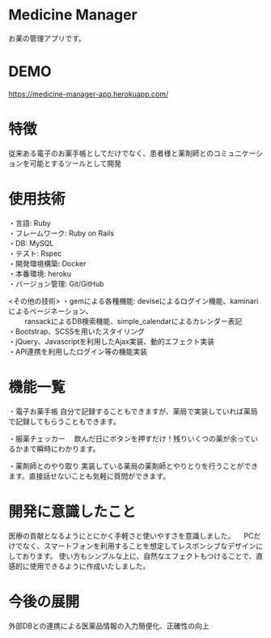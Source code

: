 # Medicine Manager
 お薬の管理アプリです。
 
# DEMO
 https://medicine-manager-app.herokuapp.com/
 
# 特徴
 従来ある電子のお薬手帳としてだけでなく、患者様と薬剤師とのコミュニケーションを可能とするツールとして開発

 
# 使用技術
・言語: Ruby<br>
・フレームワーク: Ruby on Rails<br>
・DB: MySQL<br>
・テスト: Rspec<br>
・開発環境構築: Docker<br>
・本番環境: heroku<br>
・バージョン管理: Git/GitHub<br>

<その他の技術>
・gemによる各種機能: deviseによるログイン機能、kaminariによるページネーション、<br>
		　　              ransackによるDB検索機能、simple_calendarによるカレンダー表記<br>
・Bootstrap、SCSSを用いたスタイリング<br>
・jQuery、Javascriptを利用したAjax実装、動的エフェクト実装<br>
・API連携を利用したログイン等の機能実装

# 機能一覧
 ・電子お薬手帳
   自分で記録することもできますが、薬局で実装していれば薬局で記録してもらうこともできます。
   
 ・服薬チェッカー
 　飲んだ日にボタンを押すだけ！残りいくつの薬が余っているかまで瞬時にわかります。
  
 ・薬剤師とのやり取り
   実装している薬局の薬剤師とやりとりを行うことができます。直接話せないことも気軽に質問ができます。

 
# 開発に意識したこと
  医療の貢献となるようにとにかく手軽さと使いやすさを意識しました。
　PCだけでなく、スマートフォンを利用することを想定してレスポンシブなデザインにしております。
  使い方もシンプルな上に、自然なエフェクトもつけることで、直感的に使用できるように作成いたしました。
 
 
# 今後の展開
  外部DBとの連携による医薬品情報の入力簡便化、正確性の向上
  
